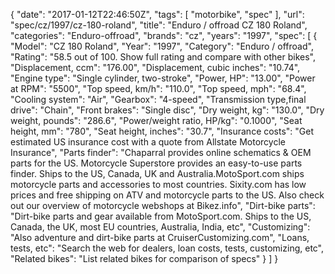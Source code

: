 {
    "date": "2017-01-12T22:46:50Z",
    "tags": [
        "motorbike",
        "spec"
    ],
    "url": "spec\/cz\/1997\/cz-180-roland",
    "title": "Enduro \/ offroad CZ 180 Roland",
    "categories": "Enduro-offroad",
    "brands": "cz",
    "years": "1997",
    "spec": [
        {
            "Model": "CZ 180 Roland",
            "Year": "1997",
            "Category": "Enduro \/ offroad",
            "Rating": "58.5 out of 100. Show full rating and compare with other bikes",
            "Displacement, ccm": "176.00",
            "Displacement, cubic inches": "10.74",
            "Engine type": "Single cylinder, two-stroke",
            "Power, HP": "13.00",
            "Power at RPM": "5500",
            "Top speed, km\/h": "110.0",
            "Top speed, mph": "68.4",
            "Cooling system": "Air",
            "Gearbox": "4-speed",
            "Transmission type,final drive": "Chain",
            "Front brakes": "Single disc",
            "Dry weight, kg": "130.0",
            "Dry weight, pounds": "286.6",
            "Power\/weight ratio, HP\/kg": "0.1000",
            "Seat height, mm": "780",
            "Seat height, inches": "30.7",
            "Insurance costs": "Get estimated US insurance cost with a quote from Allstate Motorcycle Insurance",
            "Parts finder": "Chaparral provides online schematics & OEM parts for the US.   Motorcycle Superstore provides an easy-to-use parts finder. Ships to the US, Canada, UK and Australia.MotoSport.com ships motorcycle parts and accessories to most countries.    Sixity.com has low prices and free shipping on ATV and motorcycle parts to the US. Also check out our overview of motorcycle webshops at Bikez.info",
            "Dirt-bike parts": "Dirt-bike parts and gear available from MotoSport.com. Ships to the US, Canada, the UK, most EU countries, Australia, India, etc",
            "Customizing": "Also adventure and dirt-bike parts at CruiserCustomizing.com",
            "Loans, tests, etc": "Search the web for dealers, loan costs, tests, customizing, etc",
            "Related bikes": "List related bikes for comparison of specs"
        }
    ]
}